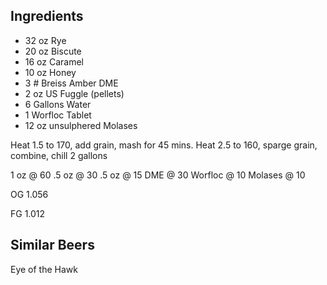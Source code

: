 ## Ingredients

- 32 oz Rye
- 20 oz Biscute
- 16 oz Caramel
- 10 oz Honey
- 3 # Breiss Amber DME
- 2 oz US Fuggle (pellets)
- 6 Gallons Water
- 1 Worfloc Tablet
- 12 oz unsulphered Molases

Heat 1.5 to 170, add grain, mash for 45 mins.  Heat 2.5 to 160, sparge grain, combine, chill 2 gallons

1 oz @ 60
.5 oz @ 30
.5 oz @ 15
DME @ 30
Worfloc @ 10
Molases @ 10

OG 1.056

FG 1.012

## Similar Beers

Eye of the Hawk